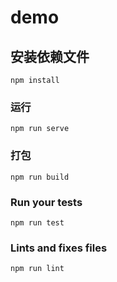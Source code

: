 # demo

## 安装依赖文件
```
npm install
```

### 运行
```
npm run serve
```

### 打包
```
npm run build
```

### Run your tests
```
npm run test
```

### Lints and fixes files
```
npm run lint
```


